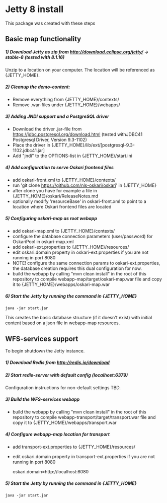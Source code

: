 # Jetty 8 install

This package was created with these steps

## Basic map functionality

##### 1) Download Jetty as zip from http://download.eclipse.org/jetty/ -> stable-8 (tested with 8.1.16)

Unzip to a location on your computer. The location will be referenced as {JETTY_HOME}.

##### 2) Cleanup the demo-content:

- Remove everything from {JETTY_HOME}/contexts/
- Remove .war-files under {JETTY_HOME}/webapps/

##### 3) Adding JNDI support and a PostgreSQL driver

- Download the driver .jar-file from https://jdbc.postgresql.org/download.html (tested withJDBC41 Postgresql Driver, Version 9.3-1102)
- Place the driver in {JETTY_HOME}/lib/ext/[postgresql-9.3-1102.jdbc41.jar]
- Add "jndi" to the OPTIONS-list in {JETTY_HOME}/start.ini

##### 4) Add configuration to serve Oskari frontend files

- add oskari-front.xml to {JETTY_HOME}/contexts/
- run 'git clone https://github.com/nls-oskari/oskari' in {JETTY_HOME}
- after clone you have for example a file in {JETTY_HOME}/oskari/ReleaseNotes.md
- optionally modify 'resourceBase' in oskari-front.xml to point to a location where Oskari frontend files are located

##### 5) Configuring oskari-map as root webapp

- add oskari-map.xml to {JETTY_HOME}/contexts/
- configure the database connection parameters (user/password) for OskariPool in oskari-map.xml
- add oskari-ext.properties to {JETTY_HOME}/resources/
- edit oskari.domain property in oskari-ext.properties if you are not running in port 8080
- NOTE! configure the same connection params to oskari-ext.properties, the database creation requires this dual configuration for now.
- build the webapp by calling "mvn clean install" in the root of this repository to compile webapp-map/target/oskari-map.war file and copy it to {JETTY_HOME}/webapps/oskari-map.war

##### 6) Start the Jetty by running the command in {JETTY_HOME}

	java -jar start.jar

This creates the basic database structure (if it doesn't exist) with initial content based on a json file in webapp-map resources.

## WFS-services support

To begin shutdown the Jetty instance.

##### 1) Download Redis from http://redis.io/download

##### 2) Start redis-server with default config (localhost:6379)

Configuration instructions for non-default settings TBD.

##### 3) Build the WFS-services webapp

- build the webapp by calling "mvn clean install" in the root of this repository to compile webapp-transport/target/transport.war file and copy it to {JETTY_HOME}/webapps/transport.war

##### 4) Configure webapp-map location for transport

- add transport-ext.properties to {JETTY_HOME}/resources/
- edit oskari.domain property in transport-ext.properties if you are not running in port 8080

	oskari.domain=http://localhost:8080

##### 5) Start the Jetty by running the command in {JETTY_HOME}

	java -jar start.jar